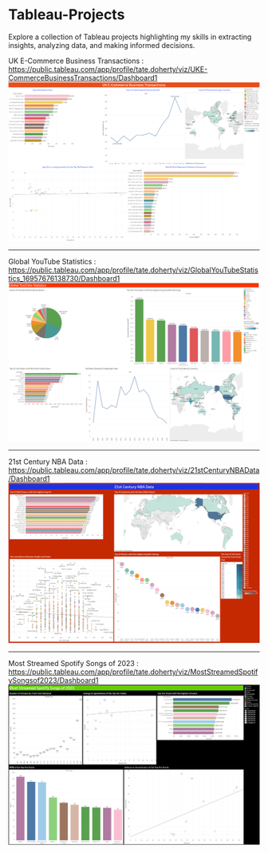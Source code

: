 # Tableau-Projects
Explore a collection of Tableau projects highlighting my skills in extracting insights, analyzing data, and making informed decisions.

UK E-Commerce Business Transactions : https://public.tableau.com/app/profile/tate.doherty/viz/UKE-CommerceBusinessTransactions/Dashboard1
![](UKE-CommerceTableauImage.png)
______________________________________________________________________________________________________________________________________________________________________________________
Global YouTube Statistics : https://public.tableau.com/app/profile/tate.doherty/viz/GlobalYouTubeStatistics_16957676138730/Dashboard1
![](GlobalYoutubeStatisticsTableauImage.png)
______________________________________________________________________________________________________________________________________________________________________________________
21st Century NBA Data : https://public.tableau.com/app/profile/tate.doherty/viz/21stCenturyNBAData/Dashboard1
![](21stCenturyNBATableauImage.png)
______________________________________________________________________________________________________________________________________________________________________________________
Most Streamed Spotify Songs of 2023 : https://public.tableau.com/app/profile/tate.doherty/viz/MostStreamedSpotifySongsof2023/Dashboard1
![](MostStreamedSpotifySongsTableauImage.png)




